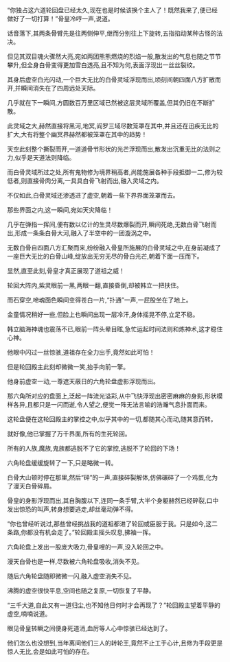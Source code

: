 
“你独占这六道轮回盘已经太久,现在也是时候该换个主人了！既然我来了,便已经做好了一切打算！”骨皇冷哼一声,说道。

话音落下,其两条骨臂先是往两侧伸平,继而分别往上下旋转,五指掐动某种古怪的法决。

但见其双目魂火骤然大亮,宛如两团熊熊燃烧的烈焰一般,散发出的气息也随之节节攀升,但全身白骨变得更加雪白透亮,且不知为何,表面浮现出一丝丝裂纹。

其身后虚空白光闪动,一个巨大无比的白骨灵域浮现而出,顷刻间朝四面八方扩散而开,并瞬间消失在了四周远处天际。

几乎就在下一瞬间,方圆数百万里区域已然被这层灵域所覆盖,但其仍旧在不断扩散。

此灵域之大,赫然直接将黑河,地冥,阎罗三域尽数笼罩在其中,并且还在迅疾无比的扩大,大有将整个幽冥界赫然都被笼罩在其中的趋势！

天空此刻整个撕裂而开,一道道骨节形状的光芒浮现而出,散发出沉重无比的法则之力,似乎是天道法则降临。

而白骨灵域所过之处,所有鬼物修为境界稍高者,尚能施展各种手段抵御一二,修为较低者,则直接骨肉分离,一具具白骨飞射而出,融入灵域之内。

不仅如此,白骨灵域还渗透进了虚空,朝着一些下界界面笼罩而去。

那些界面之内,这一瞬间,宛如天灾降临！

几乎在弹指一挥间,便有数以亿计的生灵尽数爆裂而开,瞬间死绝,无数白骨飞射而出,形成一条条白骨大河,融入了半空中的一团漩涡之中。

无数白骨自四面八方汇聚而来,纷纷融入骨皇所施展的白骨灵域之中,在身前凝成了一座巨大无比的白骨山峰,绽放出无穷无尽的骨白光芒,朝着下面一压而下。

显然,直至此刻,骨皇才真正展现了道祖之威！

轮回大阵内,紫灵眼前一黑,两眼一翻,直接昏倒,却被韩立一把扶住。

而石穿空,啼魂面色瞬间变得苍白一片,“扑通”一声,一屁股坐在了地上。

金童情况稍好一些,但脸上也瞬间出现一层冷汗,身体摇晃不停,立足不稳。

韩立脑海神魂也震荡不已,眼前一阵头晕目眩,急忙运起时间法则和炼神术,这才稳住心神。

他眼中闪过一丝惊骇,道祖存在全力出手,竟然如此可怕！

但是轮回殿主此刻却微微一笑,抬手向前一擎。

他身前虚空一动,一尊遮天蔽日的六角轮盘虚影浮现而出。

那六角所对应的盘面上,泛起一阵流光溢彩,从中飞快浮现出密密麻麻的身影,形状模样各异,且都只是一闪而逝,令人望之,便觉一阵无法言喻的浩瀚气息扑面而来。

这轮盘便在这轮回殿主的掌控之中,似乎其中的一切,都随其心而动,随其意而转。

就好像,他已掌握了万千界面,所有的生死轮回。

所有的人族,魔族,鬼族都逃脱不了它的掌控,逃脱不了轮回的下场！

六角轮盘缓缓旋转了一下,只是略微一转。

白骨大山顿时停在那里,然后“砰”的一声,直接碎裂解体,仿佛碾碎了一个鸡蛋,化为了漫天白骨碎屑。

骨皇的身影浮现而出,其自胸腹以下,连同一条手臂,大半个身躯赫然已经碎裂,口中发出惊恐的叫声,转身想要逃走,却丝毫动弹不得。

“你也曾经听说过,那些曾经挑战我的道祖都进了轮回或臣服于我。只是如今,这二条路,你都没有机会走了。”轮回殿主摇头叹息,拂袖一挥。

六角轮盘上发出一股庞大吸力,骨皇嗖的一声,没入轮回之中。

漫天白骨也是一样,尽数被六角轮盘吸收,消失不见。

随后六角轮盘随即微微一闪,融入虚空消失不见。

沸腾的虚空很快平息,空间也随之复原,一切恢复了平静。

“三千大道,自此又有一道归尘,也不知他日何时才会再现了？”轮回殿主望着平静的虚空,喃喃说道。

眼见骨皇转瞬之间便身死道消,血厉等人心中惊骇已经达到了。

他们怎么也没想到,当年离间他们三人的转轮王,竟然不止工于心计,且修为手段更是惊人无比,会是如此可怕的存在。